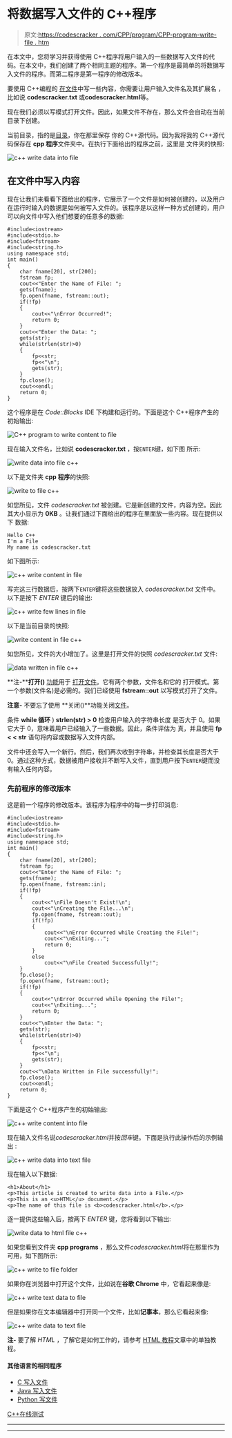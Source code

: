 # 将数据写入文件的 C++程序

> 原文:[https://codescracker . com/CPP/program/CPP-program-write-file . htm](https://codescracker.com/cpp/program/cpp-program-write-file.htm)

在本文中，您将学习并获得使用 C++程序将用户输入的一些数据写入文件的代码。在本文中，我们创建了两个相同主题的程序。第一个程序是最简单的将数据写入文件的程序。而第二程序是第一程序的修改版本。

要使用 C++编程的 [在](/cpp/index.htm)[文件](/operating-system/files.htm)中写一些内容，你需要让用户输入文件名及其扩展名 ，比如说 **codescracker.txt** 或**codescracker.html**等。

现在我们必须以写模式打开文件。因此，如果文件不存在，那么文件会自动在当前目录下创建。

当前目录，指的是[目录](/operating-system/directories.htm)，你在那里保存 你的 C++源代码。因为我将我的 C++源代码保存在 **cpp 程序**文件夹中。在执行下面给出的程序之前，这里是 文件夹的快照:

![c++ write data into file](../Images/9e439985a19cf0d5ba7f28f9c700f91a.png)

## 在文件中写入内容

现在让我们来看看下面给出的程序，它展示了一个文件是如何被创建的，以及用户在运行时输入的数据是如何被写入文件的。该程序是以这样一种方式创建的，用户可以向文件中写入他们想要的任意多的数据:

```
#include<iostream>
#include<stdio.h>
#include<fstream>
#include<string.h>
using namespace std;
int main()
{
    char fname[20], str[200];
    fstream fp;
    cout<<"Enter the Name of File: ";
    gets(fname);
    fp.open(fname, fstream::out);
    if(!fp)
    {
        cout<<"\nError Occurred!";
        return 0;
    }
    cout<<"Enter the Data: ";
    gets(str);
    while(strlen(str)>0)
    {
        fp<<str;
        fp<<"\n";
        gets(str);
    }
    fp.close();
    cout<<endl;
    return 0;
}
```

这个程序是在 *Code::Blocks* IDE 下构建和运行的。下面是这个 C++程序产生的初始输出:

![C++ program to write content to file](../Images/d991c3955225549289d9d795e831c476.png)

现在输入文件名，比如说 **codescracker.txt** ，按`ENTER`键，如下图 所示:

![write data into file c++](../Images/bd871ce10cae6feba425cd674a340b00.png)

以下是文件夹 **cpp 程序**的快照:

![write to file c++](../Images/3052aa152a92f691bde4876196ec33b9.png)

如您所见，文件 *codescracker.txt* 被创建。它是新创建的文件，内容为空。因此 其大小显示为 **0KB** 。让我们通过下面给出的程序在里面放一些内容。现在提供以下 数据:

```
Hello C++
I'm a File
My name is codescracker.txt
```

如下图所示:

![c++ write content in file](../Images/cd6de4efe68b8ac0381140597f88aec7.png)

写完这三行数据后，按两下`ENTER`键将这些数据放入 *codescracker.txt* 文件中。以下是按下 *ENTER* 键后的输出:

![c++ write few lines in file](../Images/d3fd2d9545c3b6aa45d1da41d7305ff5.png)

以下是当前目录的快照:

![write content in file c++](../Images/a117ee834345ce4f97e16cdb7f27d4cd.png)

如您所见，文件的大小增加了。这里是打开文件的快照 *codescracker.txt* 文件:

![data written in file c++](../Images/a4b368e81b36e2f64b762bd4f087febf.png)

**注-****打开()** [功能](/cpp/cpp-functions.htm)用于 [打开文件](/cpp/cpp-opening-closing-files.htm)。它有两个参数，文件名和它的 打开模式。第一个参数(文件名)是必需的。我们已经使用 **fstream::out** 以写模式打开了文件。

**注意-** 不要忘了使用 **关闭()**功能关闭[文件](/cpp/cpp-opening-closing-files.htm)。

条件 **while 循环** ) **strlen(str) > 0** 检查用户输入的字符串长度 是否大于 0。如果它大于 0，意味着用户已经输入了一些数据。因此，条件评估为 真，并且使用 **fp < < str** 语句将内容或数据写入文件内部。

文件中还会写入一个新行。然后，我们再次收到字符串，并检查其长度是否大于 0。通过这种方式，数据被用户接收并不断写入文件，直到用户按下`ENTER`键而没有输入任何内容。

### 先前程序的修改版本

这是前一个程序的修改版本。该程序为程序中的每一步打印消息:

```
#include<iostream>
#include<stdio.h>
#include<fstream>
#include<string.h>
using namespace std;
int main()
{
    char fname[20], str[200];
    fstream fp;
    cout<<"Enter the Name of File: ";
    gets(fname);
    fp.open(fname, fstream::in);
    if(!fp)
    {
        cout<<"\nFile Doesn't Exist!\n";
        cout<<"\nCreating the File...\n";
        fp.open(fname, fstream::out);
        if(!fp)
        {
            cout<<"\nError Occurred while Creating the File!";
            cout<<"\nExiting...";
            return 0;
        }
        else
            cout<<"\nFile Created Successfully!";
    }
    fp.close();
    fp.open(fname, fstream::out);
    if(!fp)
    {
        cout<<"\nError Occurred while Opening the File!";
        cout<<"\nExiting...";
        return 0;
    }
    cout<<"\nEnter the Data: ";
    gets(str);
    while(strlen(str)>0)
    {
        fp<<str;
        fp<<"\n";
        gets(str);
    }
    cout<<"\nData Written in File successfully!";
    fp.close();
    cout<<endl;
    return 0;
}
```

下面是这个 C++程序产生的初始输出:

![c++ write content into file](../Images/0e8d162fa9208c6ef95a21c24518e167.png)

现在输入文件名说*codescracker.html*并按*回车*键。下面是执行此操作后的示例输出 :

![c++ write data into text file](../Images/23c0296fcb38894f51bcc8fdc9e9e7d6.png)

现在输入以下数据:

```
<h1>About</h1>
<p>This article is created to write data into a File.</p>
<p>This is an <u>HTML</u> document.</p>
<p>The name of this file is <b>codescracker.html</b>.</p>
```

逐一提供这些输入后，按两下 *ENTER* 键，您将看到以下输出:

![write data to html file c++](../Images/fc6c7927d14b4fe6af6d0354b3ea81df.png)

如果您看到文件夹 **cpp programs** ，那么文件*codescracker.html*将在那里作为 可用，如下图所示:

![c++ write to file folder](../Images/b76419944f1af802b91fc0005ab55daa.png)

如果你在浏览器中打开这个文件，比如说在**谷歌 Chrome** 中，它看起来像是:

![c++ write text data to file](../Images/0ad772e5703889a41da73a6da57894c1.png)

但是如果你在文本编辑器中打开同一个文件，比如**记事本**，那么它看起来像:

![c++ write data to text file](../Images/e94fb36f4959a4894ec6654e48448ec3.png)

**注-** 要了解 *HTML* ，了解它是如何工作的，请参考 [HTML 教程](/html/index.htm)文章中的单独教程。

#### 其他语言的相同程序

*   [C 写入文件](/c/program/c-program-write-file.htm)
*   [Java 写入文件](/java/program/java-program-write-to-file.htm)
*   [Python 写文件](/python/program/python-program-write-to-file.htm)

[C++在线测试](/exam/showtest.php?subid=3)

* * *

* * *